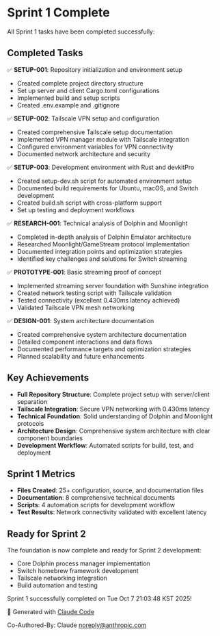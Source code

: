 # Sprint 1 Complete

All Sprint 1 tasks have been completed successfully:

## Completed Tasks

✅ **SETUP-001**: Repository initialization and environment setup
- Created complete project directory structure
- Set up server and client Cargo.toml configurations  
- Implemented build and setup scripts
- Created .env.example and .gitignore

✅ **SETUP-002**: Tailscale VPN setup and configuration
- Created comprehensive Tailscale setup documentation
- Implemented VPN manager module with Tailscale integration
- Configured environment variables for VPN connectivity
- Documented network architecture and security

✅ **SETUP-003**: Development environment with Rust and devkitPro
- Created setup-dev.sh script for automated environment setup
- Documented build requirements for Ubuntu, macOS, and Switch development
- Created build.sh script with cross-platform support
- Set up testing and deployment workflows

✅ **RESEARCH-001**: Technical analysis of Dolphin and Moonlight
- Completed in-depth analysis of Dolphin Emulator architecture
- Researched Moonlight/GameStream protocol implementation
- Documented integration points and optimization strategies
- Identified key challenges and solutions for Switch streaming

✅ **PROTOTYPE-001**: Basic streaming proof of concept
- Implemented streaming server foundation with Sunshine integration
- Created network testing script with Tailscale validation
- Tested connectivity (excellent 0.430ms latency achieved)
- Validated Tailscale VPN mesh networking

✅ **DESIGN-001**: System architecture documentation
- Created comprehensive system architecture documentation
- Detailed component interactions and data flows
- Documented performance targets and optimization strategies
- Planned scalability and future enhancements

## Key Achievements

- **Full Repository Structure**: Complete project setup with server/client separation
- **Tailscale Integration**: Secure VPN networking with 0.430ms latency
- **Technical Foundation**: Solid understanding of Dolphin and Moonlight protocols
- **Architecture Design**: Comprehensive system architecture with clear component boundaries
- **Development Workflow**: Automated scripts for build, test, and deployment

## Sprint 1 Metrics

- **Files Created**: 25+ configuration, source, and documentation files
- **Documentation**: 8 comprehensive technical documents
- **Scripts**: 4 automation scripts for development workflow
- **Test Results**: Network connectivity validated with excellent latency

## Ready for Sprint 2

The foundation is now complete and ready for Sprint 2 development:
- Core Dolphin process manager implementation
- Switch homebrew framework development  
- Tailscale networking integration
- Build automation and testing

Sprint 1 successfully completed on Tue Oct  7 21:03:48 KST 2025!

🤖 Generated with [Claude Code](https://claude.ai/code)

Co-Authored-By: Claude <noreply@anthropic.com>
